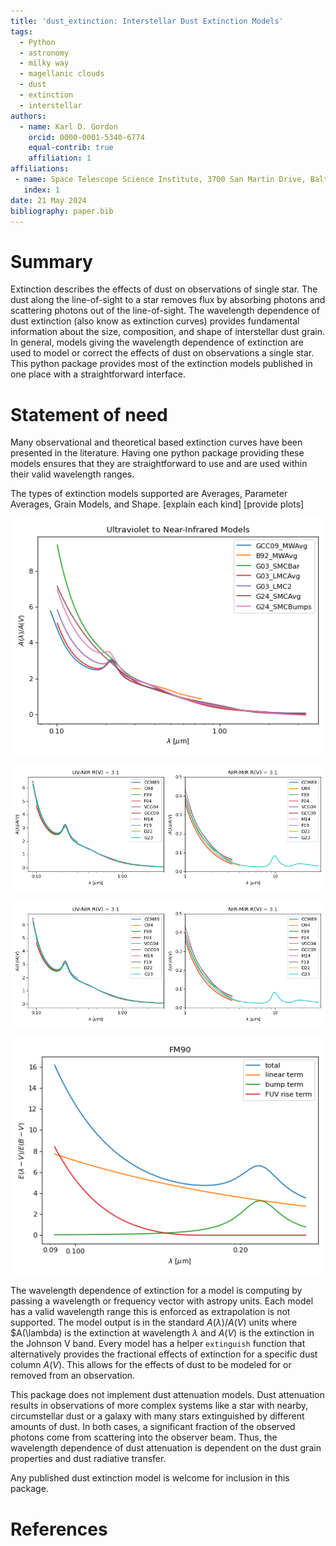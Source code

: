 ```yaml
---
title: 'dust_extinction: Interstellar Dust Extinction Models'
tags:
  - Python
  - astronomy
  - milky way
  - magellanic clouds
  - dust
  - extinction
  - interstellar
authors:
  - name: Karl D. Gordon
    orcid: 0000-0001-5340-6774
    equal-contrib: true
    affiliation: 1
affiliations:
 - name: Space Telescope Science Institute, 3700 San Martin Drive, Baltimore, MD, 21218, USA
   index: 1
date: 21 May 2024
bibliography: paper.bib
---
```


# Summary

Extinction describes the effects of dust on observations of single star. The
dust along the line-of-sight to a star removes flux by absorbing photons and
scattering photons out of the line-of-sight. The wavelength dependence of dust
extinction (also know as extinction curves) provides fundamental information
about the size, composition, and shape of interstellar dust grain. In general,
models giving the wavelength dependence of extinction are used to model or
correct the effects of dust on observations a single star.  This python package
provides most of the extinction models published in one place with a 
straightforward interface.

# Statement of need

Many observational and theoretical based extinction curves have been presented
in the literature. Having one python package providing these models ensures
that they are straightforward to use and are used within their valid wavelength
ranges.

The types of extinction models supported are Averages, Parameter Averages, Grain Models, and Shape.  [explain each kind]  [provide plots]

![Examples of Average models [@Bastiaansen92; @Gordon03; @Gordon09; @Gordon21; @Gordon24].\label{fig:averages}](average_models_uv_nir.png)

![Examples of Parameter Average models [@Cardelli89; @ODonnell94; @Fitzpatrick99; @Fitzpatrick04; @Valencic04; @Gordon09; @MaizApellaniz14; @Fitzpatrick19; @Decleir22; @Gordon23].\label{fig:parameter_averages}](parameter_average_models.png)

![Examples of Grain models [@Desert90; @Weingartner01; @Draine03; @Zubko04; @Compiegne11; @Jones13; @Hensley23].\label{fig:grain}](parameter_average_models.png)

![Examples of a Shape models [@Fitzpatrick90].\label{fig:shapes}](shape_models.png)

The wavelength dependence of extinction for a model is computing by passing a
wavelength or frequency vector with astropy units. Each model has a valid
wavelength range this is enforced as extrapolation is not supported. The model
output is in the standard $A(\lambda)/A(V)$ units where $A(\lambda) is the
extinction at wavelength $\lambda$ and $A(V)$ is the extinction in the Johnson
V band. Every model has a helper `extinguish` function that alternatively
provides the fractional effects of extinction for a specific dust column
$A(V)$. This allows for the effects of dust to be modeled for or removed from
an observation.

This package does not implement dust attenuation models. Dust attenuation
results in observations of more complex systems like a star with nearby,
circumstellar dust or a galaxy with many stars extinguished by different
amounts of dust. In both cases, a significant fraction of the observed photons
come from scattering into the observer beam. Thus, the wavelength dependence of
dust attenuation is dependent on the dust grain properties and dust radiative
transfer.

Any published dust extinction model is welcome for inclusion in this package.

# References